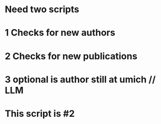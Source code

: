 # Need two scripts
#      1 Checks for new authors
#      2 Checks for new publications
#      3 optional is author still at umich // LLM
# This script is #2